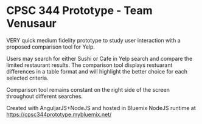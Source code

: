 # CPSC 344 Prototype - Team Venusaur

VERY quick medium fidelity prototype to study user interaction with a proposed comparison tool for Yelp.

Users may search for either Sushi or Cafe in Yelp search and compare the limited restaurant results. The comparison tool displays restuarant differences in a table format and will highlight the better choice for each selected criteria.

Comparison tool remains constant on the right side of the screen throughout different searches.

Created with AnguljarJS+NodeJS and hosted in Bluemix NodeJS runtime at https://cpsc344prototype.mybluemix.net/
